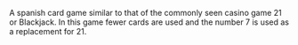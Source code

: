A spanish card game similar to that of the commonly seen casino game 21 or Blackjack. In this game fewer cards are used and the number 7 is used as a replacement for 21. 
